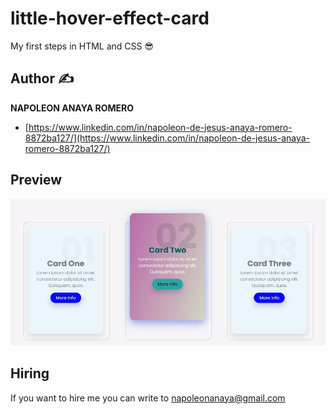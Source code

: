 # little-hover-effect-card
My first steps in HTML and CSS 😎

## Author ✍

**NAPOLEON ANAYA ROMERO**

-	[https://www.linkedin.com/in/napoleon-de-jesus-anaya-romero-8872ba127/](https://www.linkedin.com/in/napoleon-de-jesus-anaya-romero-8872ba127/)

## Preview 

![..](https://github.com/alucart2005/little-hover-effect-card/blob/main/img/preview.jpg?raw=true)

## Hiring 
If you want to hire me you can write to napoleonanaya@gmail.com
